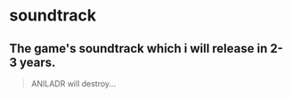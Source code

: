 # soundtrack

## The game's soundtrack which i will release in 2-3 years.
> ANILADR will destroy...
